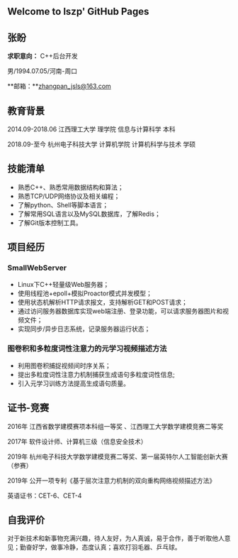 ## Welcome to lszp' GitHub Pages

## 张盼
**求职意向：** C++后台开发

男/1994.07.05/河南-周口

**邮箱：**zhangpan_jsls@163.com

## 教育背景

2014.09-2018.06
江西理工大学 理学院 信息与计算科学 本科

2018.09-至今
杭州电子科技大学 计算机学院 计算机科学与技术 学硕

## 技能清单

- 熟悉C++、熟悉常用数据结构和算法；
- 熟悉TCP/UDP网络协议及相关编程；
- 了解python、Shell等脚本语言；
- 了解常用SQL语言以及MySQL数据库，了解Redis；
- 了解Git版本控制工具。

## 项目经历

### SmallWebServer

- Linux下C++轻量级Web服务器；
-	使用线程池+epoll+模拟Proactor模式并发模型；
- 使用状态机解析HTTP请求报文，支持解析GET和POST请求；
- 通过访问服务器数据库实现web端注册、登录功能，可以请求服务器图片和视频文件；
- 实现同步/异步日志系统，记录服务器运行状态；

### 图卷积和多粒度词性注意力的元学习视频描述方法

- 利用图卷积捕捉视频间时序关系；
- 提出多粒度词性注意力机制捕获生成语句多粒度词性信息;
-	引入元学习训练方法提高生成语句质量。

## 证书-竞赛

2016年 江西省数学建模赛项本科组一等奖 、江西理工大学数学建模竞赛二等奖

2017年 软件设计师、计算机三级（信息安全技术）

2019年 杭州电子科技大学数学建模竞赛二等奖、第一届英特尔人工智能创新大赛（参赛）

2019年 公开一项专利《基于层次注意力机制的双向重构网络视频描述方法》

英语证书：CET-6、CET-4

## 自我评价

对于新技术和新事物充满兴趣，待人友好，为人真诚，易于合作，善于听取他人意见；勤奋好学，做事冷静，态度认真；喜欢打羽毛器、乒乓球。

